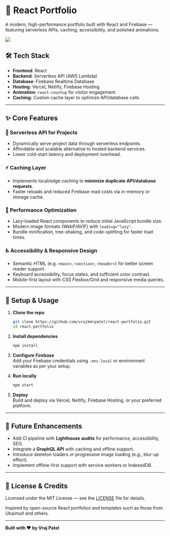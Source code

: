 # 🚀 React Portfolio 

A modern, high-performance portfolio built with React and Firebase — featuring serverless APIs, caching, accessibility, and polished animations.

<img src="https://github.com/vrajkmrpatel/react-portfolio/tree/main/src/assets/serverless-api.png"></img>

## 🛠️ Tech Stack

- **Frontend**: React
- **Backend**: Serverless API (AWS Lambda)
- **Database**: Firebase Realtime Database
- **Hosting**: Vercel, Netlify, Firebase Hosting
- **Animation**: `react-countup` for visitor engagement
- **Caching**: Custom cache layer to optimize API/database calls

---

## ✨ Core Features

### 🔗 Serverless API for Projects
- Dynamically serve project data through serverless endpoints.
- Affordable and scalable alternative to hosted backend services.
- Lower cold-start latency and deployment overhead.

### ⚡ Caching Layer
- Implements local/edge caching to **minimize duplicate API/database requests**.
- Faster reloads and reduced Firebase read costs via in-memory or storage cache.

### 🚀 Performance Optimization
- Lazy-loaded React components to reduce initial JavaScript bundle size.
- Modern image formats (WebP/AVIF) with `loading="lazy"`.
- Bundle minification, tree-shaking, and code-splitting for faster load times.

### ♿ Accessibility & Responsive Design
- Semantic HTML (e.g. `<main>`, `<section>`, `<header>`) for better screen reader support.
- Keyboard accessibility, focus states, and sufficient color contrast.
- Mobile-first layout with CSS Flexbox/Grid and responsive media queries.

---

## 🚀 Setup & Usage

1. **Clone the repo**  
   ```bash
   git clone https://github.com/vrajkmrpatel/react-portfolio.git
   cd react-portfolio
   ```

2. **Install dependencies**  
   ```bash
   npm install
   ```

3. **Configure Firebase**  
   Add your Firebase credentials using `.env.local` or environment variables as per your setup.

4. **Run locally**  
   ```bash
   npm start
   ```

5. **Deploy**  
   Build and deploy via Vercel, Netlify, Firebase Hosting, or your preferred platform.

---

## 🧠 Future Enhancements

- Add CI pipeline with **Lighthouse audits** for performance, accessibility, SEO.
- Integrate a **GraphQL API** with caching and offline support.
- Introduce skeleton loaders or progressive image loading (e.g., blur-up effect).
- Implement offline-first support with service workers or IndexedDB.

---

## 📄 License & Credits

Licensed under the MIT License — see the [LICENSE](LICENSE) file for details.

Inspired by open-source React portfolios and templates such as those from Ubaimutl and others.

---

**Built with ❤️ by Vraj Patel**  
